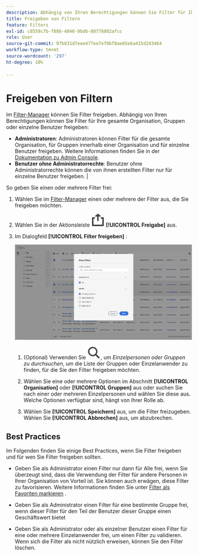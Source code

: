 ```yaml
---
description: Abhängig von Ihren Berechtigungen können Sie Filter für Ihre gesamte Organisation, Gruppen oder einzelne Benutzer freigeben.
title: Freigeben von Filtern
feature: Filters
exl-id: c8559c7b-f886-4046-9bd6-80778882afcc
role: User
source-git-commit: 97b831d7eee477ee7ef0bf8ae65e6a415d243464
workflow-type: tm+mt
source-wordcount: '297'
ht-degree: 10%

---
```


# Freigeben von Filtern

Im [Filter-Manager](manage-filters.md) können Sie Filter freigeben. Abhängig von Ihren Berechtigungen können Sie Filter für Ihre gesamte Organisation, Gruppen oder einzelne Benutzer freigeben:

* **Administratoren**: Administratoren können Filter für die gesamte Organisation, für Gruppen innerhalb einer Organisation und für einzelne Benutzer freigeben. Weitere Informationen finden Sie in der [Dokumentation zu Admin Console](https://helpx.adobe.com/de/enterprise/using/manage-products.html).
* **Benutzer ohne Administratorrechte**: Benutzer ohne Administratorrechte können die von ihnen erstellten Filter nur für einzelne Benutzer freigeben. |

So geben Sie einen oder mehrere Filter frei:

1. Wählen Sie im [Filter-Manager](manage-filters.md) einen oder mehrere der Filter aus, die Sie freigeben möchten.
1. Wählen Sie in der Aktionsleiste ![Freigabe](/help/assets/icons/ShareAlt.svg) **[!UICONTROL Freigabe]** aus.
1. Im Dialogfeld **[!UICONTROL Filter freigeben]** :

   ![Dialogfeld &quot;Filter freigeben&quot;](assets/share-filter-dialog.png)

   1. (Optional) Verwenden Sie ![Suche](/help/assets/icons/Search.svg), um *Einzelpersonen oder Gruppen zu durchsuchen*, um die Liste der Gruppen oder Einzelanwender zu finden, für die Sie den Filter freigeben möchten.

   1. Wählen Sie eine oder mehrere Optionen im Abschnitt **[!UICONTROL Organisation]** oder **[!UICONTROL Gruppen]** aus oder suchen Sie nach einer oder mehreren Einzelpersonen und wählen Sie diese aus. Welche Optionen verfügbar sind, hängt von Ihrer Rolle ab.

   1. Wählen Sie **[!UICONTROL Speichern]** aus, um die Filter freizugeben. Wählen Sie **[!UICONTROL Abbrechen]** aus, um abzubrechen.

## Best Practices

Im Folgenden finden Sie einige Best Practices, wenn Sie Filter freigeben und für wen Sie Filter freigeben sollten.

* Geben Sie als Administrator einen Filter nur dann für Alle frei, wenn Sie überzeugt sind, dass die Verwendung der Filter für andere Personen in Ihrer Organisation von Vorteil ist. Sie können auch erwägen, diese Filter zu favorisieren. Weitere Informationen finden Sie unter [Filter als Favoriten markieren](filters-favorite.md) .

* Geben Sie als Administrator einen Filter für eine bestimmte Gruppe frei, wenn dieser Filter für den Teil der Benutzer dieser Gruppe einen Geschäftswert bietet

* Geben Sie als Administrator oder als einzelner Benutzer einen Filter für eine oder mehrere Einzelanwender frei, um einen Filter zu validieren. Wenn sich die Filter als nicht nützlich erweisen, können Sie den Filter löschen.
